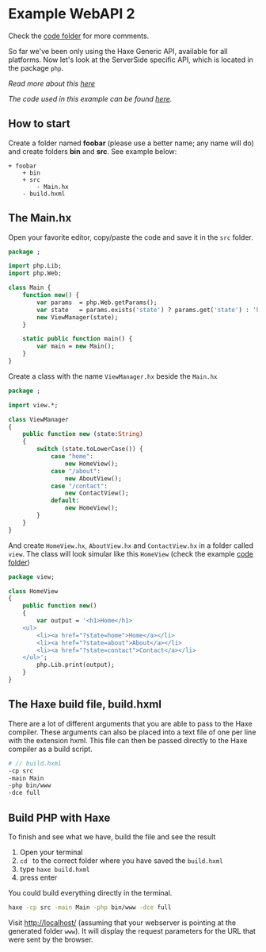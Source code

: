 # Example WebAPI 2

Check the [code folder](https://github.com/MatthijsKamstra/haxephp/tree/master/02web_views/code) for more comments.

So far we've been only using the Haxe Generic API, available for all platforms. Now let's look at the ServerSide specific API, which is located in the package `php`.

_Read more about this [here](about.md)_

_The code used in this example can be found [here](https://github.com/MatthijsKamstra/haxephp/tree/master/02web_views/code)._

## How to start

Create a folder named **foobar** (please use a better name; any name will do) and create folders **bin** and **src**.
See example below:

```
+ foobar
	+ bin
	+ src
		- Main.hx
	- build.hxml
```

## The Main.hx

Open your favorite editor, copy/paste the code and save it in the `src` folder.

```haxe
package ;

import php.Lib;
import php.Web;

class Main {
	function new() {
		var params 	= php.Web.getParams();
		var state 	= params.exists('state') ? params.get('state') : 'home';
		new ViewManager(state);
	}

	static public function main() {
		var main = new Main();
	}
}

```

Create a class with the name `ViewManager.hx` beside the `Main.hx`

```haxe
package ;

import view.*;

class ViewManager
{
	public function new (state:String)
	{
		switch (state.toLowerCase()) {
			case "home":
				new HomeView();
			case "/about":
				new AboutView();
			case "/contact":
				new ContactView();
			default:
				new HomeView();
		}
	}
}
```

And create `HomeView.hx`, `AboutView.hx` and `ContactView.hx` in a folder called `view`.
The class will look simular like this `HomeView` (check the example [code folder](https://github.com/MatthijsKamstra/haxephp/tree/master/02web_views/code))

```haxe
package view;

class HomeView
{
	public function new()
	{
		var output = '<h1>Home</h1>
	<ul>
		<li><a href="?state=home">Home</a></li>
		<li><a href="?state=about">About</a></li>
		<li><a href="?state=contact">Contact</a></li>
	</ul>';
		php.Lib.print(output);
	}
}

```

## The Haxe build file, build.hxml

There are a lot of different arguments that you are able to pass to the Haxe compiler.
These arguments can also be placed into a text file of one per line with the extension hxml. This file can then be passed directly to the Haxe compiler as a build script.

```bash
# // build.hxml
-cp src
-main Main
-php bin/www
-dce full
```

## Build PHP with Haxe

To finish and see what we have, build the file and see the result

1. Open your terminal
2. `cd ` to the correct folder where you have saved the `build.hxml`
3. type `haxe build.hxml`
4. press enter

You could build everything directly in the terminal.

```bash
haxe -cp src -main Main -php bin/www -dce full
```

Visit <http://localhost/> (assuming that your webserver is pointing at the generated folder `www`). It will display the request parameters for the URL that were sent by the browser.
